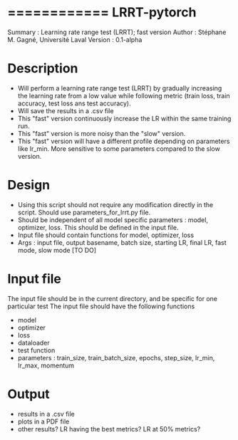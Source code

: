 ============
LRRT-pytorch
============

Summary : Learning rate range test (LRRT); fast version
Author : Stéphane M. Gagné, Université Laval
Version : 0.1-alpha

Description
===========
- Will perform a learning rate range test (LRRT) by gradually increasing the learning rate from a low value while
  following metric (train loss, train accuracy, test loss ans test accuracy).
- Will save the results in a .csv file
- This "fast" version continuously increase the LR within the same training run.
- This "fast" version is more noisy than the "slow" version.
- This "fast" version will have a different profile depending on parameters like lr_min. More sensitive to some
  parameters compared to the slow version.


Design
======
- Using this script should not require any modification directly in the script. Should use parameters_for_lrrt.py file.
- Should be independent of all model specific parameters : model, optimizer, loss. This should be defined in the input
  file.
- Input file should contain functions for model, optimizer, loss
- Args : input file, output basename, batch size, starting LR, final LR, fast mode, slow mode [TO DO]

Input file
==========
The input file should be in the current directory, and be specific for one particular test
The input file should have the following functions
- model
- optimizer
- loss
- dataloader
- test function
- parameters :  train_size, train_batch_size, epochs, step_size, lr_min, lr_max, momentum

Output
======
- results in a .csv file
- plots in a PDF file
- other results? LR having the best metrics? LR at 50% metrics?
